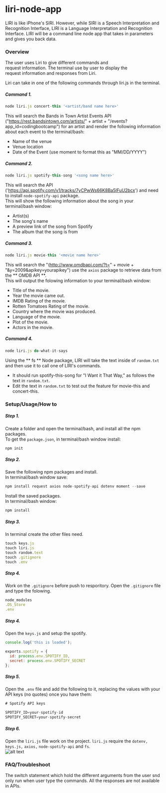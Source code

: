 # liri-node-app
LIRI is like iPhone's SIRI. However, while SIRI is a Speech Interpretation and Recognition Interface, LIRI is a Language Interpretation and Recognition Interface. LIRI will be a command line node app that takes in parameters and gives you back data.  
### Overview
The user uses Liri to give different commands and request information. The terminal use by user to display the request information and responses from Liri.

Liri can take in one of the following commands through liri.js in the terminal.

##### Command 1.
```javascript
node liri.js concert-this '<artist/band name here>'
```
This will search the Bands in Town Artist Events API ("https://rest.bandsintown.com/artists/" + artist + "/events?app_id=codingbootcamp") for an artist and render the following information about each event to the terminal/bash:  

- Name of the venue
- Venue location
- Date of the Event (use moment to format this as "MM/DD/YYYY")  

##### Command 2.
```javascript
node liri.js spotify-this-song '<song name here>'  
```
This will search the API ('https://api.spotify.com/v1/tracks/7yCPwWs66K8Ba5lFuU2bcx') and need to install `node-spotify-api` package.  
This will show the following information about the song in your terminal/bash window:  

- Artist(s)
- The song's name
- A preview link of the song from Spotify
- The album that the song is from

##### Command 3.  
```javascript
node liri.js movie-this '<movie name here>'  
```  
This will search the "(http://www.omdbapi.com/?t=" + movie + "&y=2009&apikey=yourapikey") use the `axios` package to retrieve data from the ** OMDB API **.  
This will output the folowing information to your terminal/bash window:  

- Title of the movie.
- Year the movie came out.
- IMDB Rating of the movie.
- Rotten Tomatoes Rating of the movie.
- Country where the movie was produced.
- Language of the movie.
- Plot of the movie.
- Actors in the movie.  

##### Command 4.  
```javascript
node liri.js do-what-it-says
```  
Using the ** fs ** Node package, LIRI will take the text inside of `random.txt` and then use it to call one of LIRI's commands.  
- It should run spotify-this-song for "I Want it That Way," as follows the text in `random.txt`.
- Edit the text in `random.txt` to test out the feature for movie-this and concert-this.  

### Setup/Usage/How to  
##### Step 1.  
Create a folder and open the terminal/bash, and install all the npm packages.  
To get the `package.json`, in terminal/bash window install:  
```javascript
npm init
```  
##### Step 2.  
Save the following npm packages and install.  
In terminal/bash window save:
```javascript
npm install request axios node-spotify-api dotenv moment --save
```  
Install the saved packages.  
In terminal/bash window:  
```javascript
npm install
```  
##### Step 3.  
In terminal create the other files need.
```javascript
touch keys.js  
touch liri.js  
touch random.text
touch .gitignore  
touch .env  
```  
##### Step 4.  
Work on the `.gitignore` before push to resporitory. Open the `.gitignore` file and type the folowing.  
```javascript
node_modules
.DS_Store
.env
```  
##### Step 4.  
Open the `keys.js` and setup the spotify.  
```javascript
console.log('this is loaded');

exports.spotify = {
  id: process.env.SPOTIFY_ID,
  secret: process.env.SPOTIFY_SECRET
};
```  
##### Step 5.  
Open the `.env` file and add the following to it, replacing the values with your API keys (no quotes) once you have them: 
```javascript
# Spotify API keys

SPOTIFY_ID=your-spotify-id
SPOTIFY_SECRET=your-spotify-secret
```  
##### Step 6.  
Open the `liri.js` file work on the project. `liri.js` require the `dotenv,` `keys.js,` `axios,` `node-spotify-api` and `fs`.  
![alt text](https://recordit.co/mAY3cdMPYw/400/400)

### FAQ/Troubleshoot  
The switch statement which hold the different arguments from the user snd only run when user type the commands. All the responses are not available in APIs.









 






